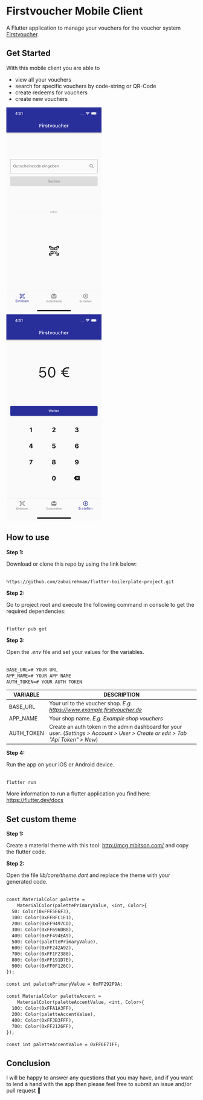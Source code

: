 # Firstvoucher Mobile Client

A Flutter application to manage your vouchers for the voucher system [Firstvoucher](https://www.firstvoucher.com/).

##  Get Started

With this mobile client you are able to
- view all your vouchers
- search for specific vouchers by code-string or QR-Code
- create redeems for vouchers
- create new vouchers

<img src="/docs/Screen%20Shot%20Search.png" width="50%">

<img src="/docs/Screen%20Shot%20Create.png" width="50%">


## How to use

**Step 1:**

Download or clone this repo by using the link below:

```

https://github.com/zubairehman/flutter-boilerplate-project.git

```

**Step 2:**

Go to project root and execute the following command in console to get the required dependencies:

```

flutter pub get

```

**Step 3:**

Open the *.env* file and set your values for the variables.

```

BASE_URL=# YOUR URL  
APP_NAME=# YOUR APP NAME  
AUTH_TOKEN=# YOUR AUTH TOKEN

```

| VARIABLE | DESCRIPTION |
|--|--|
| BASE_URL | Your url to the voucher shop. *E.g. https://www.example.firstvoucher.de* |
| APP_NAME | Your shop name. *E.g. Example shop vouchers* |
| AUTH_TOKEN | Create an auth token in the admin dashboard for your user. (*Settings > Account > User > Create or edit > Tab "Api Token" > New*) |

**Step 4:**

Run the app on your iOS or Android device.

```

flutter run

```

More information to run a flutter application you find here: https://flutter.dev/docs

## Set custom theme

**Step 1:**

Create a material theme with this tool: http://mcg.mbitson.com/ and copy the flutter code.

**Step 2:**

Open the file *lib/core/theme.dart* and replace the theme with your generated code.

```

const MaterialColor palette =  
    MaterialColor(palettePrimaryValue, <int, Color>{  
  50: Color(0xFFE5E6F3),  
  100: Color(0xFFBFC1E1),  
  200: Color(0xFF9497CD),  
  300: Color(0xFF696DB8),  
  400: Color(0xFF494EA9),  
  500: Color(palettePrimaryValue),  
  600: Color(0xFF242A92),  
  700: Color(0xFF1F2388),  
  800: Color(0xFF191D7E),  
  900: Color(0xFF0F126C),  
});  
  
const int palettePrimaryValue = 0xFF292F9A;  
  
const MaterialColor paletteAccent =  
    MaterialColor(paletteAccentValue, <int, Color>{  
  100: Color(0xFFA1A3FF),  
  200: Color(paletteAccentValue),  
  400: Color(0xFF3B3FFF),  
  700: Color(0xFF2126FF),  
});  
  
const int paletteAccentValue = 0xFF6E71FF;

```

##  Conclusion

I will be happy to answer any questions that you may have, and if you want to lend a hand with the app then please feel free to submit an issue and/or pull request 🙂